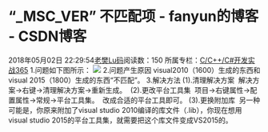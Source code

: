 # “_MSC_VER” 不匹配项 - fanyun的博客 - CSDN博客
2018年05月02日 22:29:54[老樊Lu码](https://me.csdn.net/fanyun_01)阅读数：150
所属专栏：[C/C++/C#开发实战365](https://blog.csdn.net/column/details/c-plus-plus-01.html)
1.问题如下图所示：
![](https://img-blog.csdn.net/20180424133545626)
2.问题产生原因
visual2010（1600）生成的东西和visual 2015（1800）生成的东西“不匹配”。
3.解决方法
(1).清理解决方案 
解决方案->右键->清理解决方案->重新生成。 
(2).更改平台工具集 
项目->右键属性->配置属性->常规->平台工具集。 
改成合适的平台工具即可。
(3).更换附加库 
另一种可能是，你原来附加了visual studio 2010编译的库文件（.lib），你现在想用visual studio 2015的平台工具集，就需要把这个库文件变成VS2015的。
